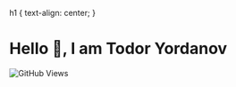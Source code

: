 h1 {
  text-align: center;
}<h1>Hello 👋, I am Todor Yordanov</h1>

![GitHub Views](https://komarev.com/ghpvc/?username=yordanov0502)





<!--
**yordanov0502/yordanov0502** is a ✨ _special_ ✨ repository because its `README.md` (this file) appears on your GitHub profile.

Here are some ideas to get you started:

- 🔭 I’m currently working on ...
- 🌱 I’m currently learning ...
- 👯 I’m looking to collaborate on ...
- 🤔 I’m looking for help with ...
- 💬 Ask me about ...
- 📫 How to reach me: ...
- 😄 Pronouns: ...
- ⚡ Fun fact: ...
-->
